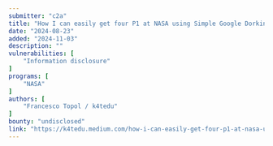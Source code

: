 ```yaml
---
submitter: "c2a"
title: "How I can easily get four P1 at NASA using Simple Google Dorking."
date: "2024-08-23"
added: "2024-11-03"
description: ""
vulnerabilities: [
    "Information disclosure"
]
programs: [
    "NASA"
]
authors: [
    "Francesco Topol / k4tedu"
]
bounty: "undisclosed"
link: "https://k4tedu.medium.com/how-i-can-easily-get-four-p1-at-nasa-using-simple-google-dorking-d4457bec1971"
---
```




